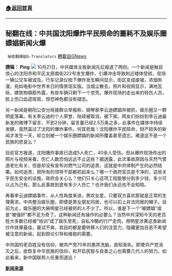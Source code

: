 ###  [:house:返回首頁](https://github.com/ourhimalayas/txt)
---


## 秘翻在线：中共国沈阳爆炸平民殒命的噩耗不及娱乐圈嫖娼新闻火爆
` 秘密翻譯組G-Translators` [轉載自GNews](https://gnews.org/zh-hans/1611079/)

**撰稿： Ping**
![](https://assets.gnews.org/wp-content/uploads/2021/10/Screenshot-2021-10-23-004720.jpg)
10月21日，中共媒体主板新闻先后报道了两则。一个新闻是触目惊心的沈阳市和平区太原南街222号发生爆炸，引爆冲击导致附近楼体受损，现场一辆公交车被波及。行车记录仪拍下爆炸发生瞬间显示，街区变成废墟，浓烟弥漫，宛如电影中世界末日的情景现实版。当烟尘散去，照片和视频显示，满地瓦砾，建筑物钢筋外露，有些车辆只剩下一个空壳。爆炸现场的走出来的轻伤人员，脸上伤口血迹斑斑，惊恐神色都没有褪去。

另一新闻是朝阳公安分局接群众举报称，钢琴家李云迪嫖娼并被抓，娱乐圈又一颗明星落幕。有关李云迪的个人荣誉，陆续被取消，被下架。网友们纷纷到李云迪最新发的微博下留言，不到2分钟，留言量已经2.5万条之多。此事件在媒体中持续发酵，竟然盖过了沈阳的爆炸事件。何其悲哉！沈阳爆炸平民殒命，财产损失的新闻才发生一天，却立刻被一个娱乐圈嫖娼的新闻所覆盖甚至遗忘，难道这不是一个民族的悲哀么？

目前官方报道，沈阳爆炸事故已造成5人死亡，40余人受伤。但从爆炸现场传出的照片与视频来看，伤亡人数恐怕远远不止这些？据透露，此次事故原因与天然气管道老化有关，但是却没有宣布对燃气公司的追责，这就是中共体制产生的必然结果。如何追责，把所有的领导干部都抓起来么？哪一个政府官员是干净的，这些关乎民生安全的设施，政府会关心么？他们只关心这项工程能够分到多少钱，多少可以占为己有。那么此事故到底有多少人伤亡？也许我们永远也不会知晓。

再看李云迪嫖娼事件，从人性角度来讲。男欢女爱，只要双方喜欢那就是正常的生理需求。中共整治娱乐圈，即便是男女朋友同居，也可以扣上非法同居的帽子。目前为止，娱乐圈的大碗明星已经被抓的人不少了。所以，谁是下一个“被嫖娼”或是“被强奸”都不足为奇了。这种新闻还有操作的必要么？当然中共深知今天的老百姓大多数已经被“培训”成了娱乐至死，自私冷酷的行尸走肉，用明星涉黄这类新闻炒作效果最佳，屡试不爽，其目的都是要转移人们的注意力，隐藏更加丑恶不希望被注意的新闻，起到舆论引导和维稳的需要。

中共国的老百姓没有信仰，被共产党70年的愚弄洗脑，良知渐失。即使共产党消灭之后，欲恢复中华民族的信仰，和开启民智与良善之心也需要几代人的努力。如此看来，新中国联邦人任重而道远！

**[新闻来源](https://mp.weixin.qq.com/s/Y3I6eaGmPVgADIMBtJIFnQ)**
